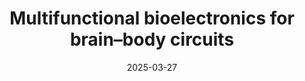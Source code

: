 ---
title: "Multifunctional bioelectronics for brain–body circuits"
authors:
  - A. Sahasrabudhe
  - C. Cea
  - P. Anikeeva
publication: "Nature Reviews Bioengineering"
publication_types: ["2"]
featured: false
date: 2025-03-27
publishDate: 2025-03-27
doi: "10.1038/s44222-025-00289-3"
url_pdf: ""
abstract: ""
---